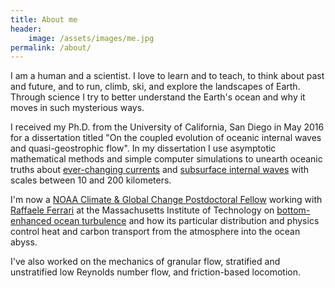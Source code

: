 ```yaml
---
title: About me
header:
    image: /assets/images/me.jpg
permalink: /about/
---
```


I am a human and a scientist.  I love to learn and to teach,
to think about past and future, and to run, climb, ski, and explore 
the landscapes of Earth.  Through science I try to better understand 
the Earth's ocean and why it moves in such mysterious ways.

I received my Ph.D. from the University of California, San Diego in May 2016
for a dissertation titled "On the coupled evolution of oceanic internal waves
and quasi-geostrophic flow".  In my dissertation I use asymptotic mathematical 
methods and simple computer simulations to unearth oceanic truths about 
[ever-changing currents][] and [subsurface internal waves][] with scales 
between 10 and 200 kilometers.

I'm now a [NOAA Climate & Global Change Postdoctoral Fellow][] working with 
[Raffaele Ferrari][] at the Massachusetts Institute of Technology on 
[bottom-enhanced ocean turbulence][] and how its particular distribution and 
physics control heat and carbon transport from the atmosphere into the ocean 
abyss.

I've also worked on the mechanics of granular flow, stratified and unstratified 
low Reynolds number flow, and friction-based locomotion.


[ever-changing currents]: http://oceanservice.noaa.gov/facts/eddy.html
[subsurface internal waves]: https://en.wikipedia.org/wiki/Internal_wave
[NOAA Climate & Global Change Postdoctoral Fellow]: http://vsp.ucar.edu/cgc/current-awards-alumni 
[Raffaele Ferrari]: http://ferrari.mit.edu 
[bottom-enhanced ocean turbulence]: http://www.nature.com/nature/journal/v513/n7517/full/513179a.html
